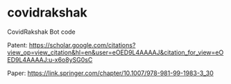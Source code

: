 # covidrakshak
CovidRakshak Bot code


Patent: https://scholar.google.com/citations?view_op=view_citation&hl=en&user=eOED9L4AAAAJ&citation_for_view=eOED9L4AAAAJ:u-x6o8ySG0sC

Paper: https://link.springer.com/chapter/10.1007/978-981-99-1983-3_30
